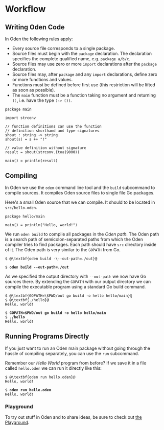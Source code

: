 # Workflow

## Writing Oden Code

In Oden the following rules apply:

* Every source file corresponds to a single package.
* Source files must begin with the `package` declaration. The declaration
  specifies the complete qualified name, e.g. `package a/b/c`.
* Source files may use zero or more `import` declarations after the `package`
  declaration.
* Source files may, after `package` and any `import` declarations, define zero
  or more functions and values.
* Functions must be defined before first use (this restriction will be lifted
  as soon as possible).
* The `main` function must be a function taking no argument and returning
`()`, i.e. have the type `(-> ())`.

```{.oden .playground-runnable language=oden}
package main

import strconv

// function definitions can use the function 
// definition shorthand and type signatures
shout : string -> string
shout(s) = s ++ "!"

// value definition without signature
result = shout(strconv.Itoa(9000))

main() = println(result)
```

## Compiling

In Oden we use the `oden` command line tool and the `build` subcommand to
compile sources. It compiles Oden source files to single file Go packages.

Here's a small Oden source that we can compile. It should to be located in
`src/hello.oden`.

```{.oden language=oden}
package hello/main

main() = println("Hello, world!")
```

We run `oden build` to compile all packages in the *Oden path*. The Oden path
is a search path of semicolon-separated paths from which the Oden compiler
tries to find packages. Each path should have `src` directory inside of it.
The Oden path is very similar to the `GOPATH` from Go.

```{.hidden}
$ @\textbf{oden build -\--out-path=./out}@
```

<pre><code>$ <strong>oden build --out-path=./out</strong></code></pre>

As we specified the output directory with `--out-path` we now have Go sources
there. By extending the `GOPATH` with our output directory we can compile the
executable program using a standard Go build command.

```{.hidden}
$ @\textbf{GOPATH=\$PWD/out go build -o hello hello/main}@
$ @\textbf{./hello}@
Hello, world!
```
<pre><code>$ <strong>GOPATH=$PWD/out go build -o hello hello/main</strong>
$ <strong>./hello</strong>
Hello, world!</code></pre>

## Running Programs Directly

If you just want to run an Oden main package without going through the hassle
of compiling separately, you can use the `run` subcommand.

Remember our *Hello World* program from before? If we save it in a file called
`hello.oden` we can run it directly like this:

```{.hidden}
$ @\textbf{oden run hello.oden}@
Hello, world!
```
<pre><code>$ <strong>oden run hello.oden</strong>
Hello, world!</code></pre>

### Playground

To try out stuff in Oden and to share ideas, be sure to check out
[the Playground](https://playground.oden-lang.org).
